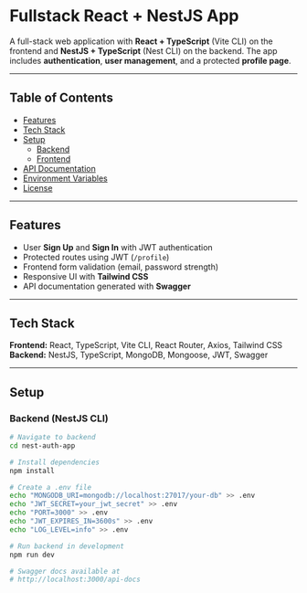 # Fullstack React + NestJS App

A full-stack web application with **React + TypeScript** (Vite CLI) on the frontend and **NestJS + TypeScript** (Nest CLI) on the backend. The app includes **authentication**, **user management**, and a protected **profile page**.

---

## Table of Contents

- [Features](#features)  
- [Tech Stack](#tech-stack)  
- [Setup](#setup)  
  - [Backend](#backend)  
  - [Frontend](#frontend)  
- [API Documentation](#api-documentation)  
- [Environment Variables](#environment-variables)  
- [License](#license)  

---

## Features

- User **Sign Up** and **Sign In** with JWT authentication  
- Protected routes using JWT (`/profile`)  
- Frontend form validation (email, password strength)  
- Responsive UI with **Tailwind CSS**  
- API documentation generated with **Swagger**  

---

## Tech Stack

**Frontend:** React, TypeScript, Vite CLI, React Router, Axios, Tailwind CSS  
**Backend:** NestJS, TypeScript, MongoDB, Mongoose, JWT, Swagger  

---

## Setup

### Backend (NestJS CLI)

```bash
# Navigate to backend
cd nest-auth-app

# Install dependencies
npm install

# Create a .env file
echo "MONGODB_URI=mongodb://localhost:27017/your-db" >> .env
echo "JWT_SECRET=your_jwt_secret" >> .env
echo "PORT=3000" >> .env
echo "JWT_EXPIRES_IN=3600s" >> .env
echo "LOG_LEVEL=info" >> .env

# Run backend in development
npm run dev

# Swagger docs available at
# http://localhost:3000/api-docs
